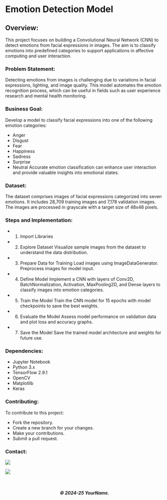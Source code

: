 # Emotion Detection Model

## Overview:
This project focuses on building a Convolutional Neural Network (CNN) to detect emotions from facial expressions in images. The aim is to classify emotions into predefined categories to support applications in affective computing and user interaction.

### Problem Statement:
Detecting emotions from images is challenging due to variations in facial expressions, lighting, and image quality. This model automates the emotion recognition process, which can be useful in fields such as user experience research and mental health monitoring.

### Business Goal:
Develop a model to classify facial expressions into one of the following emotion categories:
- Anger
- Disgust
- Fear
- Happiness
- Sadness
- Surprise
- Neutral
Accurate emotion classification can enhance user interaction and provide valuable insights into emotional states.

### Dataset:
The dataset comprises images of facial expressions categorized into seven emotions. It includes 28,709 training images and 7,178 validation images. The images are processed in grayscale with a target size of 48x48 pixels.

### Steps and Implementation:
- 1. Import Libraries

- 2. Explore Dataset
Visualize sample images from the dataset to understand the data distribution.

- 3. Prepare Data for Training
Load images using ImageDataGenerator.
Preprocess images for model input.

- 4. Define Model
Implement a CNN with layers of Conv2D, BatchNormalization, Activation, MaxPooling2D, and Dense layers to classify images into emotion categories.

- 5. Train the Model
Train the CNN model for 15 epochs with model checkpoints to save the best weights.

- 6. Evaluate the Model
Assess model performance on validation data and plot loss and accuracy graphs.

- 7. Save the Model
Save the trained model architecture and weights for future use.

### Dependencies:
- Jupyter Notebook
- Python 3.x
- TensorFlow 2.9.1
- OpenCV
- Matplotlib
- Keras
### Contributing:
To contribute to this project:
- Fork the repository.
- Create a new branch for your changes.
- Make your contributions.
- Submit a pull request.

### Contact:
<a href="https://telegram.me/YourUsername" target="_blank"><img src="https://img.shields.io/badge/Messenger-YourUsername-blue?style=for-the-badge&logo=messenger"></a>

<a href="mailto:your.email@example.com" target="_blank"><img src="https://img.shields.io/badge/Email-your.email@example.com-blue?style=for-the-badge&logo=gmail"></a>

</br>
<h5 align="center">© 2024-25 YourName.</h5>
